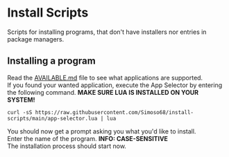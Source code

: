 # Install Scripts

Scripts for installing programs, that don't have installers nor entries in package managers.

## Installing a program

Read the [AVAILABLE.md](https://github.com/Simoso68/install-scripts/blob/main/AVAILABLE.md) file to see what applications are supported. \
If you found your wanted application, execute the App Selector by entering the following command. **MAKE SURE LUA IS INSTALLED ON YOUR SYSTEM!**

```
curl -sS https://raw.githubusercontent.com/Simoso68/install-scripts/main/app-selector.lua | lua
```

You should now get a prompt asking you what you'd like to install. \
Enter the name of the program. **INFO: CASE-SENSITIVE** \
The installation process should start now.